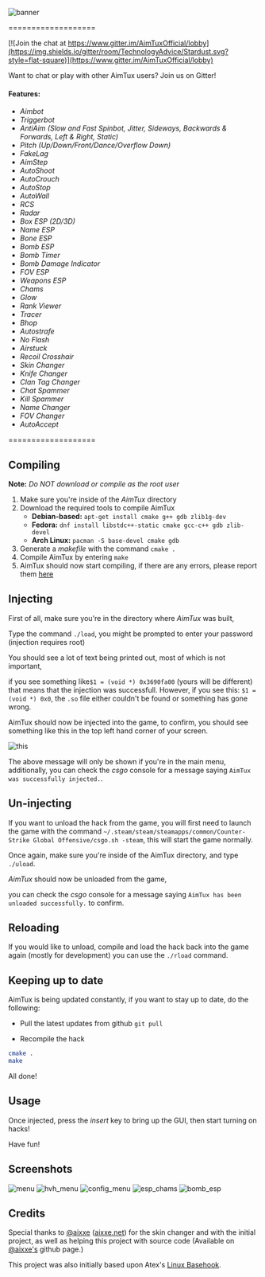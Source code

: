 ![banner](http://aimtux.net/images/aimtux.png)

===================

[![Join the chat at https://www.gitter.im/AimTuxOfficial/lobby](https://img.shields.io/gitter/room/TechnologyAdvice/Stardust.svg?style=flat-square)](https://www.gitter.im/AimTuxOfficial/lobby)

Want to chat or play with other AimTux users? Join us on Gitter!

#### Features:

* *Aimbot*
* *Triggerbot*
* *AntiAim (Slow and Fast Spinbot, Jitter, Sideways, Backwards & Forwards, Left & Right, Static)*
* *Pitch (Up/Down/Front/Dance/Overflow Down)*
* *FakeLag*
* *AimStep*
* *AutoShoot*
* *AutoCrouch*
* *AutoStop*
* *AutoWall*
* *RCS*
* *Radar*
* *Box ESP (2D/3D)*
* *Name ESP*
* *Bone ESP*
* *Bomb ESP*
* *Bomb Timer*
* *Bomb Damage Indicator*
* *FOV ESP*
* *Weapons ESP*
* *Chams*
* *Glow*
* *Rank Viewer*
* *Tracer*
* *Bhop*
* *Autostrafe*
* *No Flash*
* *Airstuck*
* *Recoil Crosshair*
* *Skin Changer*
* *Knife Changer*
* *Clan Tag Changer*
* *Chat Spammer*
* *Kill Spammer*
* *Name Changer*
* *FOV Changer*
* *AutoAccept*

===================

## Compiling

**Note:** _Do NOT download or compile as the root user_

1. Make sure you're inside of the *AimTux* directory
2. Download the required tools to compile AimTux
    * **Debian-based:** `apt-get install cmake g++ gdb zlib1g-dev`
    * **Fedora:** `dnf install libstdc++-static cmake gcc-c++ gdb zlib-devel`
    * **Arch Linux:** `pacman -S base-devel cmake gdb` 
3. Generate a *makefile* with the command `cmake .`
4. Compile AimTux by entering `make`
4. AimTux should now start compiling, if there are any errors, please report them [here](https://github.com/McSwaggens/AimTux/issues/)

## Injecting
First of all, make sure you're in the directory where *AimTux* was built,

Type the command `./load`, you might be prompted to enter your password (injection requires root)

You should see a lot of text being printed out, most of which is not important,

if you see something like`$1 = (void *) 0x3690fa00` (yours will be different) that means that the injection was successfull.
However,
if you see this: `$1 = (void *) 0x0`, the `.so` file either couldn't be found or something has gone wrong.

AimTux should now be injected into the game, to confirm, you should see something like this in the top left hand corner of your screen.

![this](http://i.imgur.com/I2NSAia.png)

The above message will only be shown if you're in the main menu, additionally, you can check the *csgo* console for a message saying `AimTux was successfully injected.`.

## Un-injecting

If you want to unload the hack from the game, you will first need to launch the game with the command `~/.steam/steam/steamapps/common/Counter-Strike Global Offensive/csgo.sh -steam`, this will start the game normally.

Once again, make sure you're inside of the AimTux directory, and type `./uload`.

*AimTux* should now be unloaded from the game,

you can check the *csgo* console for a message saying `AimTux has been unloaded successfully.` to confirm.

## Reloading

If you would like to unload, compile and load the hack back into the game again (mostly for development) you can use the `./rload` command.

## Keeping up to date

AimTux is being updated constantly, if you want to stay up to date, do the following:

* Pull the latest updates from github
`git pull`

* Recompile the hack
```bash
cmake .
make
```

All done!

## Usage

Once injected, press the *insert* key to bring up the GUI, then start turning on hacks!

Have fun!

## Screenshots

![menu](http://i.imgur.com/GjdLRzW.jpg)
![hvh_menu](http://i.imgur.com/z8lNqeq.jpg)
![config_menu](http://i.imgur.com/UoxaHKZ.png)
![esp_chams](http://i.imgur.com/r8fk1Rt.jpg)
![bomb_esp](http://i.imgur.com/ZgMrHrr.jpg)

## Credits
Special thanks to [@aixxe](http://www.github.com/aixxe/) ([aixxe.net](http://www.aixxe.net)) for the skin changer and with the initial project, as well as helping this project with source code (Available on [@aixxe's](http://www.github.com/aixxe/) github page.)

This project was also initially based upon Atex's [Linux Basehook](http://unknowncheats.me/forum/counterstrike-global-offensive/181878-linux-basehook.html).
